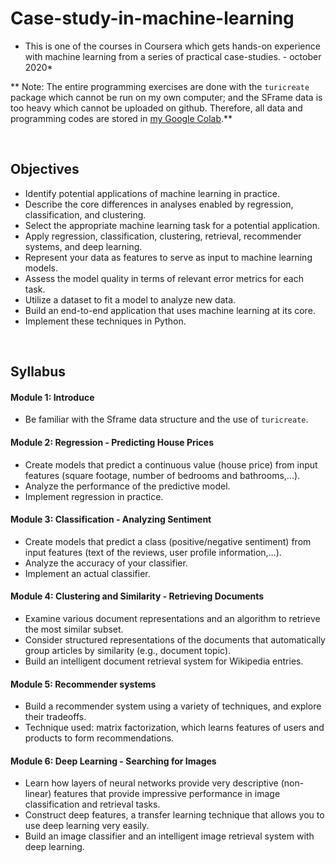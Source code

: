 # Case-study-in-machine-learning

* This is one of the courses in Coursera which gets hands-on experience with machine learning from a series of practical case-studies. - october 2020*

** Note: The entire programming exercises are done with the `turicreate` package which cannot be run on my own computer; and the SFrame data is too heavy which cannot be uploaded on github. Therefore, all data and programming codes are stored in [my Google Colab](https://drive.google.com/drive/folders/1fpGzTX6FYNnRq42a2VozhCPz5jAOUygl).**

<br>

## Objectives

- Identify potential applications of machine learning in practice.  
- Describe the core differences in analyses enabled by regression, classification, and clustering.
- Select the appropriate machine learning task for a potential application.  
- Apply regression, classification, clustering, retrieval, recommender systems, and deep learning.
- Represent your data as features to serve as input to machine learning models. 
- Assess the model quality in terms of relevant error metrics for each task.
- Utilize a dataset to fit a model to analyze new data.
- Build an end-to-end application that uses machine learning at its core.  
- Implement these techniques in Python.

<br>

## Syllabus

#### Module 1: Introduce

- Be familiar with the Sframe data structure and the use of `turicreate`.

#### Module 2: Regression - Predicting House Prices

- Create models that predict a continuous value (house price) from input features (square footage, number of bedrooms and bathrooms,...).
- Analyze the performance of the predictive model.
- Implement regression in practice.

#### Module 3: Classification - Analyzing Sentiment

- Create models that predict a class (positive/negative sentiment) from input features (text of the reviews, user profile information,...).
- Analyze the accuracy of your classifier.
- Implement an actual classifier.

#### Module 4: Clustering and Similarity - Retrieving Documents

- Examine various document representations and an algorithm to retrieve the most similar subset.
- Consider structured representations of the documents that automatically group articles by similarity (e.g., document topic).
- Build an intelligent document retrieval system for Wikipedia entries.

#### Module 5: Recommender systems

- Build a recommender system using a variety of techniques, and explore their tradeoffs.
- Technique used: matrix factorization, which learns features of users and products to form recommendations.

#### Module 6: Deep Learning - Searching for Images

- Learn how layers of neural networks provide very descriptive (non-linear) features that provide impressive performance in image classification and retrieval tasks.
- Construct deep features, a transfer learning technique that allows you to use deep learning very easily.
- Build an image classifier and an intelligent image retrieval system with deep learning.


